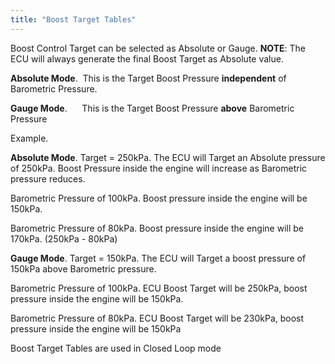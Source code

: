 ```yaml
---
title: "Boost Target Tables"
---
```




Boost Control Target can be selected as Absolute or Gauge. **NOTE**: The ECU will always generate the final Boost Target as Absolute value.


**Absolute Mode**.&nbsp; This is the Target Boost Pressure **independent** of Barometric Pressure.

**Gauge Mode**.&nbsp; &nbsp; &nbsp; This is the Target Boost Pressure **above** Barometric Pressure&nbsp;


Example.


**Absolute Mode**. Target = 250kPa. The ECU will Target an Absolute pressure of 250kPa. Boost Pressure inside the engine will increase as Barometric pressure reduces.&nbsp;

Barometric Pressure of 100kPa. Boost pressure inside the engine will be 150kPa.

Barometric Pressure of 80kPa. Boost pressure inside the engine will be 170kPa. (250kPa - 80kPa)


**Gauge Mode**. Target = 150kPa. The ECU will Target a boost pressure of 150kPa above Barometric pressure.

Barometric Pressure of 100kPa. ECU Boost Target will be 250kPa, boost pressure inside the engine will be 150kPa.

Barometric Pressure of 80kPa. ECU Boost Target will be 230kPa, boost pressure inside the engine will be 150kPa


Boost Target Tables are used in Closed Loop mode


